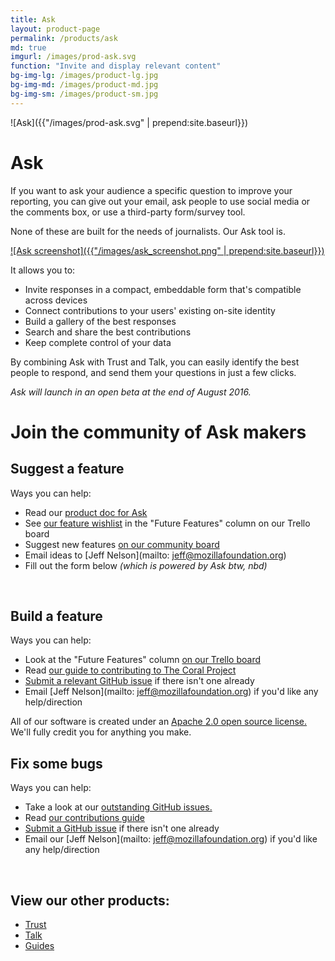 ```yaml
---
title: Ask
layout: product-page
permalink: /products/ask
md: true
imgurl: /images/prod-ask.svg
function: "Invite and display relevant content"
bg-img-lg: /images/product-lg.jpg
bg-img-md: /images/product-md.jpg
bg-img-sm: /images/product-sm.jpg
---
```


![Ask]({{"/images/prod-ask.svg" | prepend:site.baseurl}})

# Ask 

If you want to ask your audience a specific question to improve your reporting, you can give out your email, ask people to use social media or the comments box, or use a third-party form/survey tool.

None of these are built for the needs of journalists. Our Ask tool is. 

[![Ask screenshot]({{"/images/ask_screenshot.png" | prepend:site.baseurl}})](/images/ask_screenshot.png "[IMAGE] A screenshot of the form builder screen of our Ask tool")

It allows you to:

* Invite responses in a compact, embeddable form that's compatible across devices
* Connect contributions to your users' existing on-site identity 
* Build a gallery of the best responses 
* Search and share the best contributions 
* Keep complete control of your data

By combining Ask with Trust and Talk, you can easily identify the best people to respond, and send them your questions in just a few clicks.

*Ask will launch in an open beta at the end of August 2016.* 
<br />


# Join the community of Ask makers

## Suggest a feature

Ways you can help:

* Read our [product doc for Ask](https://coralproject.net/product-ask/)
* See [our feature wishlist](https://trello.com/b/hAtt6ujX/ask) in the "Future Features" column on our Trello board
* Suggest new features [on our community board](https://community.coralproject.net/c/the-coral-project/product-ask)
* Email ideas to [Jeff Nelson](mailto: jeff@mozillafoundation.org)
* Fill out the form below *(which is powered by Ask btw, nbd)*

<br />

## Build a feature

Ways you can help:

* Look at the "Future Features" column [on our Trello board](https://trello.com/b/hAtt6ujX/ask)
* Read [our guide to contributing to The Coral Project](http://coralprojectdocs.herokuapp.com/contribute/writing_code/)
* [Submit a relevant GitHub issue](http://coralprojectdocs.herokuapp.com/contribute/reporting_bugs/) if there isn't one already
* Email [Jeff Nelson](mailto: jeff@mozillafoundation.org) if you'd like any help/direction

All of our software is created under an [Apache 2.0 open source license.](http://www.apache.org/licenses/LICENSE-2.0) We'll fully credit you for anything you make. 

## Fix some bugs

Ways you can help:

* Take a look at our [outstanding GitHub issues.](https://github.com/coralproject/ask/issues)
* Read [our contributions guide](http://coralprojectdocs.herokuapp.com/contribute/writing_code/)
* [Submit a GitHub issue](http://coralprojectdocs.herokuapp.com/contribute/reporting_bugs/) if there isn't one already
* Email our [Jeff Nelson](mailto: jeff@mozillafoundation.org) if you'd like any help/direction

<br />



## View our other products:
* [Trust](/products/trust.html)
* [Talk](/products/talk.html)
* [Guides](/products/guides.html)
